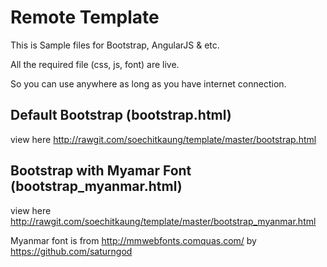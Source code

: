 # Remote Template 

This is Sample files for Bootstrap, AngularJS &amp; etc.

All the required file (css, js, font) are live. 

So you can use anywhere as long as you have internet connection. 


## Default Bootstrap (bootstrap.html)
view here http://rawgit.com/soechitkaung/template/master/bootstrap.html


## Bootstrap with Myamar Font (bootstrap_myanmar.html)
view here http://rawgit.com/soechitkaung/template/master/bootstrap_myanmar.html

Myanmar font is from http://mmwebfonts.comquas.com/ by https://github.com/saturngod

